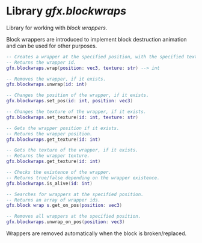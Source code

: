 # Library *gfx.blockwraps*

Library for working with *block wrappers*.

Block wrappers are introduced to implement block destruction animation and can be used for other purposes.

```lua
-- Creates a wrapper at the specified position, with the specified texture.
-- Returns the wrapper id.
gfx.blockwraps.wrap(position: vec3, texture: str) --> int

-- Removes the wrapper, if it exists.
gfx.blockwraps.unwrap(id: int)

-- Changes the position of the wrapper, if it exists.
gfx.blockwraps.set_pos(id: int, position: vec3)

-- Changes the texture of the wrapper, if it exists.
gfx.blockwraps.set_texture(id: int, texture: str)

-- Gets the wrapper position if it exists.
-- Returns the wrapper position.
gfx.blockwraps.get_texture(id: int)

-- Gets the texture of the wrapper, if it exists.
-- Returns the wrapper texture.
gfx.blockwraps.get_texture(id: int)

-- Checks the existence of the wrapper.
-- Returns true/false depending on the wrapper existence.
gfx.blockwraps.is_alive(id: int)

-- Searches for wrappers at the specified position.
-- Returns an array of wrapper ids.
gfx.block wrap s.get_on_pos(position: vec3)

-- Removes all wrappers at the specified position.
gfx.blockwraps.unwrap_on_pos(position: vec3)
```

Wrappers are removed automatically when the block is broken/replaced.

